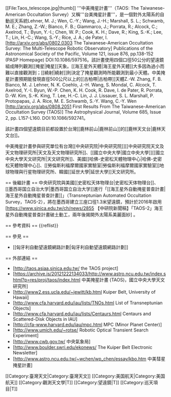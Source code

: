[[File:Taos_telescope.jpg|thumb]]
'''中美掩星計畫'''（TAOS: The Taiwanese-American Occultation Survey）又稱'''台美掩星計畫'''，是一個對外太陽系的自動巡天系統<ref>Lehner, M. J.; Wen, C.-Y.; Wang, J.-H.; Marshall, S. L.; Schwamb, M. E.; Zhang, Z.-W.; Bianco, F. B.; Giammarco, J.; Porrata, R.; Alcock, C.; Axelrod, T.; Byun, Y.-I.; Chen, W. P.; Cook, K. H.; Dave, R.; King, S.-K.; Lee, T.; Lin, H.-C.; Wang, S.-Y.; Rice, J. A.; de Pater, I.[http://arxiv.org/abs/0802.0303 The Taiwanese-American Occultation Survey: The Multi-Telescope Robotic Observatory] Publications of the Astronomical Society of the Pacific, Volume 121, issue 876, pp.138-152 (PASP Homepage) DOI:10.1086/597516</ref>。該計畫使用四個口徑50公分的望遠鏡組成陣列觀測[[掩星|掩星]]天象。[[海王星外天體|海王星外天體]]大多因為過小而難以直接觀測到；[[繞射|繞射]]則決定了掩星觀測時所能觀測到最小天體。中美掩星計畫預期能發現直徑500公尺以上的[[古柏帶|古柏帶]]天體<ref>Z.-W. Zhang, F. B. Bianco, M. J. Lehner, N. K. Coehlo, J.-H. Wang, S. Mondal, C. Alcock, T. Axelrod, Y.-I. Byun, W.-P. Chen, K. H. Cook, R. Dave, I. de Pater, R. Porrata, D.-W. Kim, S.-K. King, T. Lee, H.-C. Lin, J. J. Lissauer, S. L. Marshall, P. Protopapas, J. A. Rice, M. E. Schwamb, S.-Y. Wang, C.-Y. Wen [http://arxiv.org/abs/0808.2051 First Results From The Taiwanese-American Occultation Survey (TAOS)] The Astrophysical Journal, Volume 685, Issue 2, pp. L157-L160. DOI:10.1086/592741</ref>。

該計畫四個望遠鏡目前都設置於台灣[[鹿林前山|鹿林前山]]的[[鹿林天文台|鹿林天文台]]。

中美掩星計畫參與研究單位有台灣[[中央研究院|中央研究院]][[中央研究院天文及天文物理研究所|天文及天文物理研究所]]、[[國立中央大學|國立中央大學]][[國立中央大學天文研究所|天文研究所]]、美國[[哈佛-史密松天體物理中心|哈佛-史密松天體物理中心]]、[[勞倫斯利福摩爾國家實驗室|勞倫斯利福摩爾國家實驗室]]地球物理與行星物理研究所、韓國[[延世大學|延世大學]]天文研究所。

== 後繼計畫 ==
中央研究院與美國[[史密松天体物理台|史密松天体物理台]]、[[墨西哥国立自治大学|墨西哥国立自治大学]]進行「[[海王星外自動掩星普查計畫|海王星外自動掩星普查計畫]]」（Transneptunian Automated Occultation Survey，TAOS-2），將在墨西哥建立三座口徑1.3米望遠鏡，預計於2016年啟用<ref>[https://www.sinica.edu.tw/ch/news/2855 【中研院新聞稿】「TAOS-2」海王星外自動掩星普查計畫破土動工，兩年後揭開外太陽系美麗面紗]</ref> 。

== 參考資料 ==
{{reflist}}

== 參見 ==
* [[匈牙利自動望遠鏡網路計劃|匈牙利自動望遠鏡網路計劃]]

== 外部連結 ==
* [http://taos.asiaa.sinica.edu.tw/ the TAOS project]
* [https://archive.is/20121222134033/http://www.astro.ncu.edu.tw/index.shtml?p=res/proj/taos/index.html 中美掩星計畫 (TAOS)，國立中央大學天文研究所]
* [http://www2.ess.ucla.edu/~jewitt/kb.html Kuiper Belt, University of Hawaii]
* [http://www.cfa.harvard.edu/iau/lists/TNOs.html List of Transneptunian Objects]
* [http://www.cfa.harvard.edu/iau/lists/Centaurs.html Centaurs and Scattered-Disk Objects in IAU]
* [http://cfa-www.harvard.edu/iau/mpc.html MPC (Minor Planet Center)]
* [http://www.umich.edu/~rotse/ Robotic Optical Transient Search Experiment]
* [http://www.cwb.gov.tw/ 中央氣象局]
* [http://www.boulder.swri.edu/ekonews/ The Kuiper Belt Electronic Newsletter]
* [http://www.astro.ncu.edu.tw/~wchen/wp_chen/essay/kbo.htm 中美彗星掩星計畫]



[[Category:臺灣天文|Category:臺灣天文]]
[[Category:美国航天|Category:美国航天]]
[[Category:觀測天文學|T]]
[[Category:望遠鏡|T]]
[[Category:巡天項目|T]]